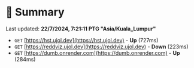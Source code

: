 # 📖 Summary
Last updated: **22/7/2024, 7:21:11 PTG "Asia/Kuala_Lumpur"**

- `GET` [https://hst.ujol.dev](https://hst.ujol.dev) - **Up** (727ms)
- `GET` [https://reddviz.ujol.dev](https://reddviz.ujol.dev) - **Down** (223ms)
- `GET` [https://dumb.onrender.com](https://dumb.onrender.com) - **Up** (284ms)
